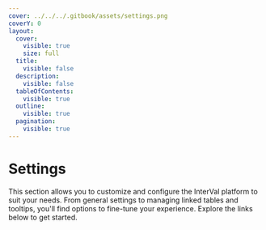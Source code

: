 ```yaml
---
cover: ../../../.gitbook/assets/settings.png
coverY: 0
layout:
  cover:
    visible: true
    size: full
  title:
    visible: false
  description:
    visible: false
  tableOfContents:
    visible: true
  outline:
    visible: true
  pagination:
    visible: true
---
```


# Settings

This section allows you to customize and configure the InterVal platform to suit your needs. From general settings to managing linked tables and tooltips, you'll find options to fine-tune your experience. Explore the links below to get started.
